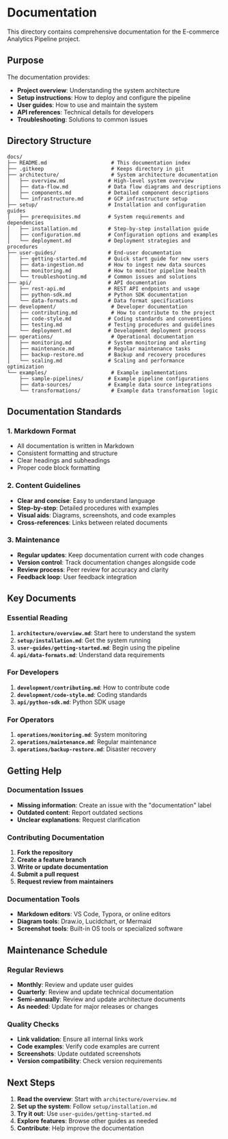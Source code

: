 # Documentation

This directory contains comprehensive documentation for the E-commerce Analytics Pipeline project.

## Purpose

The documentation provides:
- **Project overview**: Understanding the system architecture
- **Setup instructions**: How to deploy and configure the pipeline
- **User guides**: How to use and maintain the system
- **API references**: Technical details for developers
- **Troubleshooting**: Solutions to common issues

## Directory Structure

```
docs/
├── README.md                     # This documentation index
├── .gitkeep                      # Keeps directory in git
├── architecture/                 # System architecture documentation
│   ├── overview.md              # High-level system overview
│   ├── data-flow.md             # Data flow diagrams and descriptions
│   ├── components.md            # Detailed component descriptions
│   └── infrastructure.md        # GCP infrastructure setup
├── setup/                       # Installation and configuration guides
│   ├── prerequisites.md         # System requirements and dependencies
│   ├── installation.md          # Step-by-step installation guide
│   ├── configuration.md         # Configuration options and examples
│   └── deployment.md            # Deployment strategies and procedures
├── user-guides/                 # End-user documentation
│   ├── getting-started.md       # Quick start guide for new users
│   ├── data-ingestion.md        # How to ingest new data sources
│   ├── monitoring.md            # How to monitor pipeline health
│   └── troubleshooting.md       # Common issues and solutions
├── api/                         # API documentation
│   ├── rest-api.md              # REST API endpoints and usage
│   ├── python-sdk.md            # Python SDK documentation
│   └── data-formats.md          # Data format specifications
├── development/                  # Developer documentation
│   ├── contributing.md           # How to contribute to the project
│   ├── code-style.md            # Coding standards and conventions
│   ├── testing.md               # Testing procedures and guidelines
│   └── deployment.md            # Development deployment process
├── operations/                   # Operational documentation
│   ├── monitoring.md            # System monitoring and alerting
│   ├── maintenance.md           # Regular maintenance tasks
│   ├── backup-restore.md        # Backup and recovery procedures
│   └── scaling.md               # Scaling and performance optimization
└── examples/                     # Example implementations
    ├── sample-pipelines/        # Example pipeline configurations
    ├── data-sources/            # Example data source integrations
    └── transformations/          # Example data transformation logic
```

## Documentation Standards

### 1. Markdown Format
- All documentation is written in Markdown
- Consistent formatting and structure
- Clear headings and subheadings
- Proper code block formatting

### 2. Content Guidelines
- **Clear and concise**: Easy to understand language
- **Step-by-step**: Detailed procedures with examples
- **Visual aids**: Diagrams, screenshots, and code examples
- **Cross-references**: Links between related documents

### 3. Maintenance
- **Regular updates**: Keep documentation current with code changes
- **Version control**: Track documentation changes alongside code
- **Review process**: Peer review for accuracy and clarity
- **Feedback loop**: User feedback integration

## Key Documents

### Essential Reading
1. **`architecture/overview.md`**: Start here to understand the system
2. **`setup/installation.md`**: Get the system running
3. **`user-guides/getting-started.md`**: Begin using the pipeline
4. **`api/data-formats.md`**: Understand data requirements

### For Developers
1. **`development/contributing.md`**: How to contribute code
2. **`development/code-style.md`**: Coding standards
3. **`api/python-sdk.md`**: Python SDK usage

### For Operators
1. **`operations/monitoring.md`**: System monitoring
2. **`operations/maintenance.md`**: Regular maintenance
3. **`operations/backup-restore.md`**: Disaster recovery

## Getting Help

### Documentation Issues
- **Missing information**: Create an issue with the "documentation" label
- **Outdated content**: Report outdated sections
- **Unclear explanations**: Request clarification

### Contributing Documentation
1. **Fork the repository**
2. **Create a feature branch**
3. **Write or update documentation**
4. **Submit a pull request**
5. **Request review from maintainers**

### Documentation Tools
- **Markdown editors**: VS Code, Typora, or online editors
- **Diagram tools**: Draw.io, Lucidchart, or Mermaid
- **Screenshot tools**: Built-in OS tools or specialized software

## Maintenance Schedule

### Regular Reviews
- **Monthly**: Review and update user guides
- **Quarterly**: Review and update technical documentation
- **Semi-annually**: Review and update architecture documents
- **As needed**: Update for major releases or changes

### Quality Checks
- **Link validation**: Ensure all internal links work
- **Code examples**: Verify code examples are current
- **Screenshots**: Update outdated screenshots
- **Version compatibility**: Check version requirements

## Next Steps

1. **Read the overview**: Start with `architecture/overview.md`
2. **Set up the system**: Follow `setup/installation.md`
3. **Try it out**: Use `user-guides/getting-started.md`
4. **Explore features**: Browse other guides as needed
5. **Contribute**: Help improve the documentation
